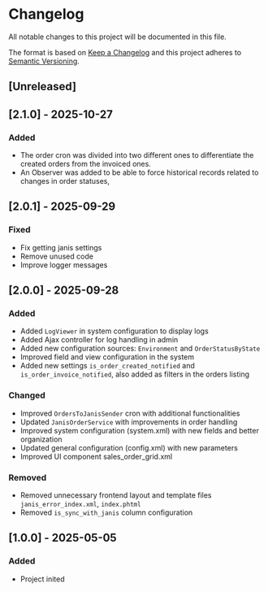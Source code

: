 # Changelog
All notable changes to this project will be documented in this file.

The format is based on [Keep a Changelog](http://keepachangelog.com/en/1.0.0/)
and this project adheres to [Semantic Versioning](http://semver.org/spec/v2.0.0.html).

## [Unreleased]

## [2.1.0] - 2025-10-27
### Added
- The order cron was divided into two different ones to differentiate the created orders from the invoiced ones.
- An Observer was added to be able to force historical records related to changes in order statuses,

## [2.0.1] - 2025-09-29
### Fixed
- Fix getting janis settings
- Remove unused code
- Improve logger messages

## [2.0.0] - 2025-09-28
### Added
- Added `LogViewer` in system configuration to display logs
- Added Ajax controller for log handling in admin
- Added new configuration sources: `Environment` and `OrderStatusByState`
- Improved field and view configuration in the system
- Added new settings `is_order_created_notified` and `is_order_invoice_notified`, also added as filters in the orders listing

### Changed
- Improved `OrdersToJanisSender` cron with additional functionalities
- Updated `JanisOrderService` with improvements in order handling
- Improved system configuration (system.xml) with new fields and better organization
- Updated general configuration (config.xml) with new parameters
- Improved UI component sales_order_grid.xml

### Removed
- Removed unnecessary frontend layout and template files `janis_error_index.xml`, `index.phtml`
- Removed `is_sync_with_janis` column configuration

## [1.0.0] - 2025-05-05
### Added
- Project inited